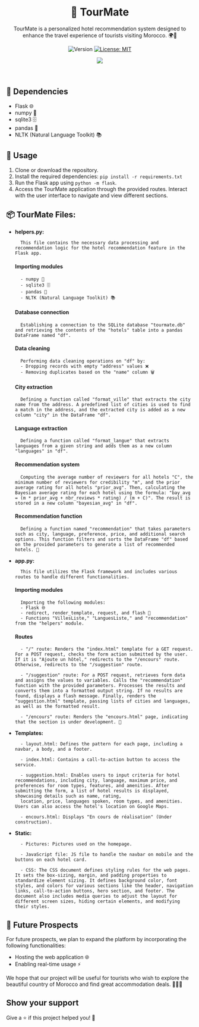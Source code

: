 <h1 align="center">🚀 TourMate</h1>

<p align="center">
TourMate is a personalized hotel recommendation system designed to enhance the travel experience of tourists visiting Morocco. 🌍🏨
</p>

<p align="center">
  <img alt="Version" src="https://img.shields.io/badge/version-1.0.0-blue.svg?cacheSeconds=2592000" />
  <a href="#" target="_blank">
    <img alt="License: MIT" src="https://img.shields.io/badge/License-MIT-yellow.svg" />
  </a>
  <a href="https://twitter.com/ilyas_abdell" target="_blank">
  </a>
</p>
<div align="center">
  <img src="static/homepage.png">
</div><br><br>

## 🧰 Dependencies
- Flask 🌐
- numpy 🧮
- sqlite3 🗄️
- pandas 🐼
- NLTK (Natural Language Toolkit) 📚

## 🚀 Usage

1. Clone or download the repository.
2. Install the required dependencies: `pip install -r requirements.txt`
3. Run the Flask app using `python -m flask`.
4. Access the TourMate application through the provided routes. Interact with the user interface to navigate and view different sections.

## 📦 TourMate Files:

- **helpers.py:**

        This file contains the necessary data processing and recommendation logic for the hotel recommendation feature in the Flask app.

    #### Importing modules
        - numpy 🧮
        - sqlite3 🗄️
        - pandas 🐼
        - NLTK (Natural Language Toolkit) 📚

    #### Database connection

        Establishing a connection to the SQLite database "tourmate.db" and retrieving the contents of the "hotels" table into a pandas DataFrame named "df".

    #### Data cleaning

        Performing data cleaning operations on "df" by:
        - Dropping records with empty "address" values ❌
        - Removing duplicates based on the "name" column 🗑️

    #### City extraction

        Defining a function called "format_ville" that extracts the city name from the address. A predefined list of cities is used to find a match in the address, and the extracted city is added as a new column "city" in the DataFrame "df".

    #### Language extraction

        Defining a function called "format_langue" that extracts languages from a given string and adds them as a new column "languages" in "df".

    #### Recommendation system

        Computing the average number of reviewers for all hotels "C", the minimum number of reviewers for credibility "m", and the prior average rating for all hotels "prior_avg". Then, calculating the Bayesian average rating for each hotel using the formula: "bay_avg = (m * prior_avg + nbr_reviews * rating) / (m + C)". The result is stored in a new column "bayesian_avg" in "df".

    #### Recommendation function

        Defining a function named "recommendation" that takes parameters such as city, language, preference, price, and additional search options. This function filters and sorts the DataFrame "df" based on the provided parameters to generate a list of recommended hotels. 🏨
    
- **app.py:**

        This file utilizes the Flask framework and includes various routes to handle different functionalities.

    #### Importing modules

        Importing the following modules:
        - Flask 🌐
        - redirect, render_template, request, and flash 📄
        - Functions "VillesListe," "LanguesListe," and "recommendation" from the "helpers" module.

    #### Routes

        - "/" route: Renders the "index.html" template for a GET request. For a POST request, checks the form action submitted by the user. If it is "Ajoute un hôtel," redirects to the "/encours" route. Otherwise, redirects to the "/suggestion" route.

        - "/suggestion" route: For a POST request, retrieves form data and assigns the values to variables. Calls the "recommendation" function with the provided parameters. Processes the results and converts them into a formatted output string. If no results are found, displays a flash message. Finally, renders the "suggestion.html" template, passing lists of cities and languages, as well as the formatted result.

        - "/encours" route: Renders the "encours.html" page, indicating that the section is under development. 🚧
  
- **Templates:**

        - layout.html: Defines the pattern for each page, including a navbar, a body, and a footer.
        
        - index.html: Contains a call-to-action button to access the service.

        - suggestion.html: Enables users to input criteria for hotel recommendations, including city, language, maximum price, and preferences for room types, features, and amenities. After submitting the form, a list of hotel results is displayed, showcasing details such as name, rating,
        location, price, languages spoken, room types, and amenities. Users can also access the hotel's location on Google Maps.

        - encours.html: Displays "En cours de réalisation" (Under construction).

- **Static:**

        - Pictures: Pictures used on the homepage.

        - JavaScript file: JS file to handle the navbar on mobile and the buttons on each hotel card.

        - CSS: The CSS document defines styling rules for the web pages. It sets the box-sizing, margin, and padding properties to standardize element sizing. It defines background color, font styles, and colors for various sections like the header, navigation links, call-to-action buttons, hero section, and footer. The document also includes media queries to adjust the layout for different screen sizes, hiding certain elements, and modifying their styles.



## 🌟 Future Prospects

For future prospects, we plan to expand the platform by incorporating the following functionalities:
- Hosting the web application 🌐
- Enabling real-time usage ⚡

We hope that our project will be useful for tourists who wish to explore the beautiful country of Morocco and find great accommodation deals. 🌟🇲🇦

## Show your support

Give a ⭐️ if this project helped you! 🌟